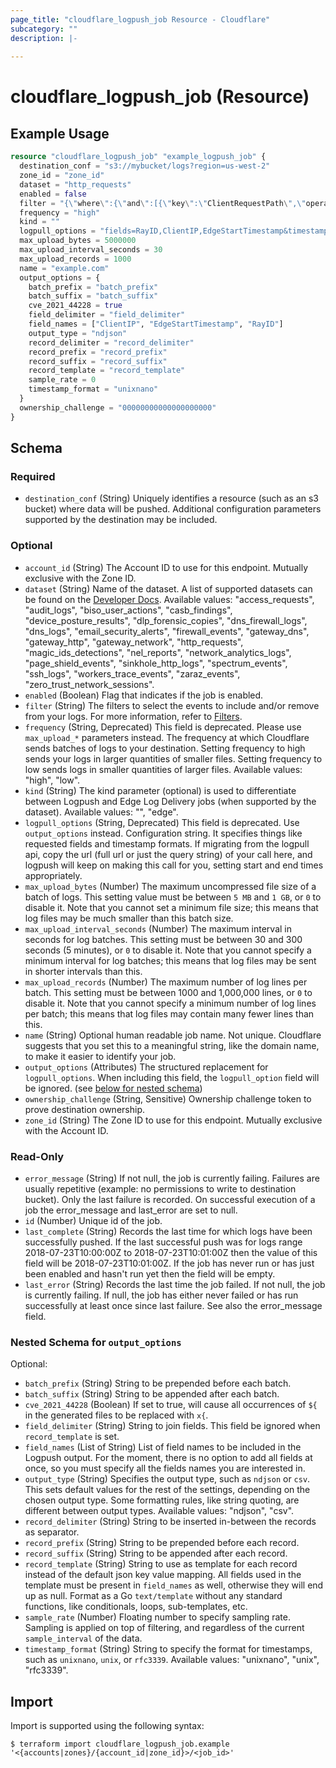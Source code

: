 ```yaml
---
page_title: "cloudflare_logpush_job Resource - Cloudflare"
subcategory: ""
description: |-
  
---
```


# cloudflare_logpush_job (Resource)



## Example Usage

```terraform
resource "cloudflare_logpush_job" "example_logpush_job" {
  destination_conf = "s3://mybucket/logs?region=us-west-2"
  zone_id = "zone_id"
  dataset = "http_requests"
  enabled = false
  filter = "{\"where\":{\"and\":[{\"key\":\"ClientRequestPath\",\"operator\":\"contains\",\"value\":\"/static\"},{\"key\":\"ClientRequestHost\",\"operator\":\"eq\",\"value\":\"example.com\"}]}}"
  frequency = "high"
  kind = ""
  logpull_options = "fields=RayID,ClientIP,EdgeStartTimestamp&timestamps=rfc3339"
  max_upload_bytes = 5000000
  max_upload_interval_seconds = 30
  max_upload_records = 1000
  name = "example.com"
  output_options = {
    batch_prefix = "batch_prefix"
    batch_suffix = "batch_suffix"
    cve_2021_44228 = true
    field_delimiter = "field_delimiter"
    field_names = ["ClientIP", "EdgeStartTimestamp", "RayID"]
    output_type = "ndjson"
    record_delimiter = "record_delimiter"
    record_prefix = "record_prefix"
    record_suffix = "record_suffix"
    record_template = "record_template"
    sample_rate = 0
    timestamp_format = "unixnano"
  }
  ownership_challenge = "00000000000000000000"
}
```

<!-- schema generated by tfplugindocs -->
## Schema

### Required

- `destination_conf` (String) Uniquely identifies a resource (such as an s3 bucket) where data will be pushed. Additional configuration parameters supported by the destination may be included.

### Optional

- `account_id` (String) The Account ID to use for this endpoint. Mutually exclusive with the Zone ID.
- `dataset` (String) Name of the dataset. A list of supported datasets can be found on the [Developer Docs](https://developers.cloudflare.com/logs/reference/log-fields/).
Available values: "access_requests", "audit_logs", "biso_user_actions", "casb_findings", "device_posture_results", "dlp_forensic_copies", "dns_firewall_logs", "dns_logs", "email_security_alerts", "firewall_events", "gateway_dns", "gateway_http", "gateway_network", "http_requests", "magic_ids_detections", "nel_reports", "network_analytics_logs", "page_shield_events", "sinkhole_http_logs", "spectrum_events", "ssh_logs", "workers_trace_events", "zaraz_events", "zero_trust_network_sessions".
- `enabled` (Boolean) Flag that indicates if the job is enabled.
- `filter` (String) The filters to select the events to include and/or remove from your logs. For more information, refer to [Filters](https://developers.cloudflare.com/logs/reference/filters/).
- `frequency` (String, Deprecated) This field is deprecated. Please use `max_upload_*` parameters instead. The frequency at which Cloudflare sends batches of logs to your destination. Setting frequency to high sends your logs in larger quantities of smaller files. Setting frequency to low sends logs in smaller quantities of larger files.
Available values: "high", "low".
- `kind` (String) The kind parameter (optional) is used to differentiate between Logpush and Edge Log Delivery jobs (when supported by the dataset).
Available values: "", "edge".
- `logpull_options` (String, Deprecated) This field is deprecated. Use `output_options` instead. Configuration string. It specifies things like requested fields and timestamp formats. If migrating from the logpull api, copy the url (full url or just the query string) of your call here, and logpush will keep on making this call for you, setting start and end times appropriately.
- `max_upload_bytes` (Number) The maximum uncompressed file size of a batch of logs. This setting value must be between `5 MB` and `1 GB`, or `0` to disable it. Note that you cannot set a minimum file size; this means that log files may be much smaller than this batch size.
- `max_upload_interval_seconds` (Number) The maximum interval in seconds for log batches. This setting must be between 30 and 300 seconds (5 minutes), or `0` to disable it. Note that you cannot specify a minimum interval for log batches; this means that log files may be sent in shorter intervals than this.
- `max_upload_records` (Number) The maximum number of log lines per batch. This setting must be between 1000 and 1,000,000 lines, or `0` to disable it. Note that you cannot specify a minimum number of log lines per batch; this means that log files may contain many fewer lines than this.
- `name` (String) Optional human readable job name. Not unique. Cloudflare suggests that you set this to a meaningful string, like the domain name, to make it easier to identify your job.
- `output_options` (Attributes) The structured replacement for `logpull_options`. When including this field, the `logpull_option` field will be ignored. (see [below for nested schema](#nestedatt--output_options))
- `ownership_challenge` (String, Sensitive) Ownership challenge token to prove destination ownership.
- `zone_id` (String) The Zone ID to use for this endpoint. Mutually exclusive with the Account ID.

### Read-Only

- `error_message` (String) If not null, the job is currently failing. Failures are usually repetitive (example: no permissions to write to destination bucket). Only the last failure is recorded. On successful execution of a job the error_message and last_error are set to null.
- `id` (Number) Unique id of the job.
- `last_complete` (String) Records the last time for which logs have been successfully pushed. If the last successful push was for logs range 2018-07-23T10:00:00Z to 2018-07-23T10:01:00Z then the value of this field will be 2018-07-23T10:01:00Z. If the job has never run or has just been enabled and hasn't run yet then the field will be empty.
- `last_error` (String) Records the last time the job failed. If not null, the job is currently failing. If null, the job has either never failed or has run successfully at least once since last failure. See also the error_message field.

<a id="nestedatt--output_options"></a>
### Nested Schema for `output_options`

Optional:

- `batch_prefix` (String) String to be prepended before each batch.
- `batch_suffix` (String) String to be appended after each batch.
- `cve_2021_44228` (Boolean) If set to true, will cause all occurrences of `${` in the generated files to be replaced with `x{`.
- `field_delimiter` (String) String to join fields. This field be ignored when `record_template` is set.
- `field_names` (List of String) List of field names to be included in the Logpush output. For the moment, there is no option to add all fields at once, so you must specify all the fields names you are interested in.
- `output_type` (String) Specifies the output type, such as `ndjson` or `csv`. This sets default values for the rest of the settings, depending on the chosen output type. Some formatting rules, like string quoting, are different between output types.
Available values: "ndjson", "csv".
- `record_delimiter` (String) String to be inserted in-between the records as separator.
- `record_prefix` (String) String to be prepended before each record.
- `record_suffix` (String) String to be appended after each record.
- `record_template` (String) String to use as template for each record instead of the default json key value mapping. All fields used in the template must be present in `field_names` as well, otherwise they will end up as null. Format as a Go `text/template` without any standard functions, like conditionals, loops, sub-templates, etc.
- `sample_rate` (Number) Floating number to specify sampling rate. Sampling is applied on top of filtering, and regardless of the current `sample_interval` of the data.
- `timestamp_format` (String) String to specify the format for timestamps, such as `unixnano`, `unix`, or `rfc3339`.
Available values: "unixnano", "unix", "rfc3339".

## Import

Import is supported using the following syntax:

```shell
$ terraform import cloudflare_logpush_job.example '<{accounts|zones}/{account_id|zone_id}>/<job_id>'
```
